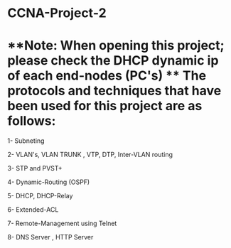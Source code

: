 # CCNA-Project-2
**Note: When opening this project; please check the DHCP dynamic ip of each end-nodes (PC's)
**
The protocols and techniques that have been used for this project are as follows:
===================================================================================

1- Subneting

2- VLAN's, VLAN TRUNK , VTP, DTP, Inter-VLAN routing

3- STP and PVST+

4- Dynamic-Routing (OSPF)

5- DHCP, DHCP-Relay

6- Extended-ACL

7- Remote-Management using Telnet

8- DNS Server , HTTP Server

